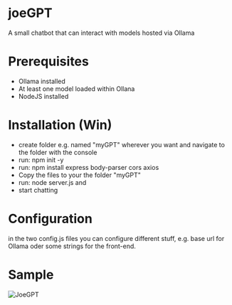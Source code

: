 # joeGPT
A small chatbot that can interact with models hosted via Ollama

# Prerequisites
- Ollama installed
- At least one model loaded within Ollana
- NodeJS installed

# Installation (Win)
- create folder e.g. named "myGPT" wherever you want and navigate to the folder with the console
- run: npm init -y
- run: npm install express body-parser cors axios
- Copy the files to your the folder "myGPT"
- run: node server.js
and
- start chatting

# Configuration
in the two config.js files you can configure different stuff, e.g. base url for Ollama oder some strings for the front-end.

# Sample
![JoeGPT](https://github.com/user-attachments/assets/390ab2b8-342c-42fc-94cd-450421f49daa)
